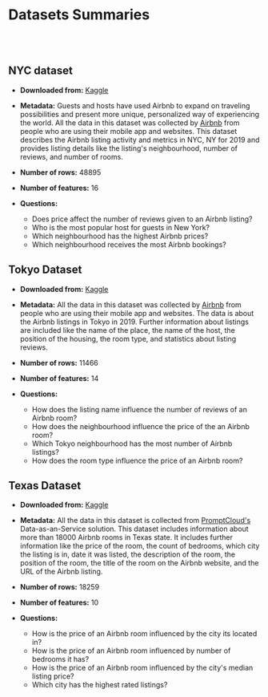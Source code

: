 # Datasets Summaries

<br/>
<br/>

## NYC dataset


- **Downloaded from:** [Kaggle](https://www.kaggle.com/dgomonov/new-york-city-airbnb-open-data)

- **Metadata:** Guests and hosts have used Airbnb to expand on traveling possibilities and present more unique, personalized way of experiencing the world. All the data in this dataset was collected by [Airbnb](http://insideairbnb.com/) from people who are using their mobile app and websites. This dataset describes the Airbnb listing activity and metrics in NYC, NY for 2019 and provides listing details like the listing's neighbourhood, number of reviews, and number of rooms.

- **Number of rows:** 48895

- **Number of features:** 16

- **Questions:**
  - Does price affect the number of reviews given to an Airbnb listing?
  - Who is the most popular host for guests in New York?
  - Which neighbourhood has the highest Airbnb prices?
  - Which neighbourhood receives the most Airbnb bookings?


## Tokyo Dataset


- **Downloaded from:** [Kaggle](https://www.kaggle.com/fuyutaro/tokyo-airbnb-open-data)

- **Metadata:** All the data in this dataset was collected by [Airbnb](http://insideairbnb.com/) from people who are using their mobile app and websites. The data is about the Airbnb listings in Tokyo in 2019. Further information about listings are included like the name of the place, the name of the host, the position of the housing, the room type, and statistics about listing reviews.

- **Number of rows:** 11466

- **Number of features:** 14

- **Questions:**
  - How does the listing name influence the number of reviews of an Airbnb room?
  - How does the neighbourhood influence the price of the an Airbnb room?
  - Which Tokyo neighbourhood has the most number of Airbnb listings?
  - How does the room type influence the price of an Airbnb room?


## Texas Dataset


- **Downloaded from:** [Kaggle](https://www.kaggle.com/PromptCloudHQ/airbnb-property-data-from-texas)

- **Metadata:** All the data in this dataset is collected from [PromptCloud's](https://www.promptcloud.com/) Data-as-an-Service solution. This dataset includes information about more than 18000 Airbnb rooms in Texas state. It includes further information like the price of the room, the count of bedrooms, which city the listing is in, date it was listed, the description of the room, the position of the room, the title of the room on the Airbnb website, and the URL of the Airbnb listing.

- **Number of rows:** 18259

- **Number of features:** 10

- **Questions:**
  - How is the price of an Airbnb room influenced by the city its located in?
  - How is the price of an Airbnb room influenced by number of bedrooms it has?
  - How is the price of an Airbnb room influenced by the city's median listing price?
  - Which city has the highest rated listings?
